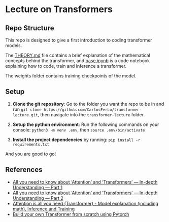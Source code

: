 # Lecture on Transformers

## Repo Structure

This repo is designed to give a first introduction to coding transformer models.

The [THEORY.md](./THEORY.md) file contains a brief explanation of the mathematical concepts behind the transformer, and [base.ipynb](./base.ipynb) is a code notebook explaining how to code, train and inference a transformer.

The weights folder contains training checkpoints of the model.

## Setup

1. **Clone the git repository**: Go to the folder you want the repo to be in and run `git clone https://github.com/CarlosFerLo/transformer-lecture.git`, then navigate into the `transformer-lecture` folder.

2. **Setup the python environment**: Run the following commands on your console: `python3 -m venv .env`, then `source .env/bin/activate`

3. **Install the project dependencies** by running: `pip install -r requirements.txt`

And you are good to go!

## References

- [All you need to know about ‘Attention’ and ‘Transformers’ — In-depth Understanding — Part 1](https://medium.com/data-science/all-you-need-to-know-about-attention-and-transformers-in-depth-understanding-part-1-552f0b41d021)
- [All you need to know about ‘Attention’ and ‘Transformers’ — In-depth Understanding — Part 2](https://medium.com/data-science/all-you-need-to-know-about-attention-and-transformers-in-depth-understanding-part-2-bf2403804ada)
- [Attention is all you need (Transformer) - Model explanation (including math), Inference and Training](https://www.youtube.com/watch?v=bCz4OMemCcA)
- [Build your own Transformer from scratch using Pytorch](https://medium.com/data-science/build-your-own-transformer-from-scratch-using-pytorch-84c850470dcb)
